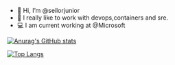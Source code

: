 - 👋 Hi, I’m @seilorjunior
- 🐋 I really like to work with devops,containers and sre.
- 💻 I am current working at @Microsoft 


[![Anurag's GitHub stats](https://github-readme-stats.vercel.app/api?username=seilorjunior)](https://github.com/anuraghazra/github-readme-stats)

[![Top Langs](https://github-readme-stats.vercel.app/api/top-langs/?username=seilorjunior)](https://github.com/anuraghazra/github-readme-stats)

<!---
seilorjunior/seilorjunior is a ✨ special ✨ repository because its `README.md` (this file) appears on your GitHub profile.
You can click the Preview link to take a look at your changes.
--->
